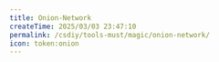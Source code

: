 ```yaml
---
title: Onion-Network
createTime: 2025/03/03 23:47:10
permalink: /csdiy/tools-must/magic/onion-network/
icon: token:onion
---
```

